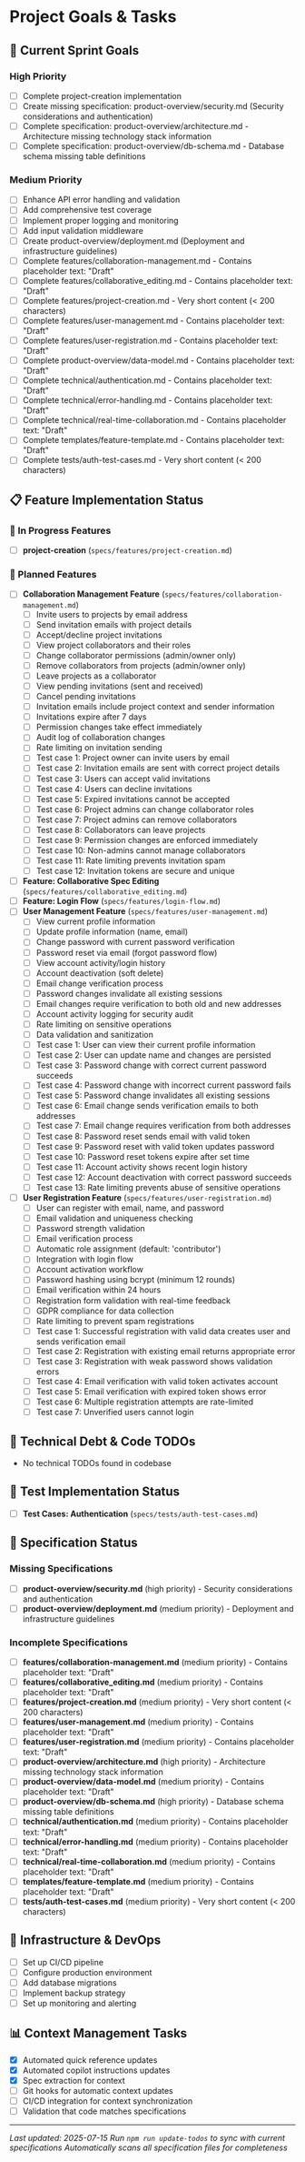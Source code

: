 # Project Goals & Tasks

## 🎯 Current Sprint Goals

### High Priority
- [ ] Complete project-creation implementation
- [ ] Create missing specification: product-overview/security.md (Security considerations and authentication)
- [ ] Complete specification: product-overview/architecture.md - Architecture missing technology stack information
- [ ] Complete specification: product-overview/db-schema.md - Database schema missing table definitions

### Medium Priority
- [ ] Enhance API error handling and validation
- [ ] Add comprehensive test coverage
- [ ] Implement proper logging and monitoring
- [ ] Add input validation middleware
- [ ] Create product-overview/deployment.md (Deployment and infrastructure guidelines)
- [ ] Complete features/collaboration-management.md - Contains placeholder text: "Draft"
- [ ] Complete features/collaborative_editing.md - Contains placeholder text: "Draft"
- [ ] Complete features/project-creation.md - Very short content (< 200 characters)
- [ ] Complete features/user-management.md - Contains placeholder text: "Draft"
- [ ] Complete features/user-registration.md - Contains placeholder text: "Draft"
- [ ] Complete product-overview/data-model.md - Contains placeholder text: "Draft"
- [ ] Complete technical/authentication.md - Contains placeholder text: "Draft"
- [ ] Complete technical/error-handling.md - Contains placeholder text: "Draft"
- [ ] Complete technical/real-time-collaboration.md - Contains placeholder text: "Draft"
- [ ] Complete templates/feature-template.md - Contains placeholder text: "Draft"
- [ ] Complete tests/auth-test-cases.md - Very short content (< 200 characters)

## 📋 Feature Implementation Status

### 🚧 In Progress Features
- [ ] **project-creation** (`specs/features/project-creation.md`)

### 📝 Planned Features
- [ ] **Collaboration Management Feature** (`specs/features/collaboration-management.md`)
  - [ ] Invite users to projects by email address
  - [ ] Send invitation emails with project details
  - [ ] Accept/decline project invitations
  - [ ] View project collaborators and their roles
  - [ ] Change collaborator permissions (admin/owner only)
  - [ ] Remove collaborators from projects (admin/owner only)
  - [ ] Leave projects as a collaborator
  - [ ] View pending invitations (sent and received)
  - [ ] Cancel pending invitations
  - [ ] Invitation emails include project context and sender information
  - [ ] Invitations expire after 7 days
  - [ ] Permission changes take effect immediately
  - [ ] Audit log of collaboration changes
  - [ ] Rate limiting on invitation sending
  - [ ] Test case 1: Project owner can invite users by email
  - [ ] Test case 2: Invitation emails are sent with correct project details
  - [ ] Test case 3: Users can accept valid invitations
  - [ ] Test case 4: Users can decline invitations
  - [ ] Test case 5: Expired invitations cannot be accepted
  - [ ] Test case 6: Project admins can change collaborator roles
  - [ ] Test case 7: Project admins can remove collaborators
  - [ ] Test case 8: Collaborators can leave projects
  - [ ] Test case 9: Permission changes are enforced immediately
  - [ ] Test case 10: Non-admins cannot manage collaborators
  - [ ] Test case 11: Rate limiting prevents invitation spam
  - [ ] Test case 12: Invitation tokens are secure and unique
- [ ] **Feature: Collaborative Spec Editing** (`specs/features/collaborative_editing.md`)
- [ ] **Feature: Login Flow** (`specs/features/login-flow.md`)
- [ ] **User Management Feature** (`specs/features/user-management.md`)
  - [ ] View current profile information
  - [ ] Update profile information (name, email)
  - [ ] Change password with current password verification
  - [ ] Password reset via email (forgot password flow)
  - [ ] View account activity/login history
  - [ ] Account deactivation (soft delete)
  - [ ] Email change verification process
  - [ ] Password changes invalidate all existing sessions
  - [ ] Email changes require verification to both old and new addresses
  - [ ] Account activity logging for security audit
  - [ ] Rate limiting on sensitive operations
  - [ ] Data validation and sanitization
  - [ ] Test case 1: User can view their current profile information
  - [ ] Test case 2: User can update name and changes are persisted
  - [ ] Test case 3: Password change with correct current password succeeds
  - [ ] Test case 4: Password change with incorrect current password fails
  - [ ] Test case 5: Password change invalidates all existing sessions
  - [ ] Test case 6: Email change sends verification emails to both addresses
  - [ ] Test case 7: Email change requires verification from both addresses
  - [ ] Test case 8: Password reset sends email with valid token
  - [ ] Test case 9: Password reset with valid token updates password
  - [ ] Test case 10: Password reset tokens expire after set time
  - [ ] Test case 11: Account activity shows recent login history
  - [ ] Test case 12: Account deactivation with correct password succeeds
  - [ ] Test case 13: Rate limiting prevents abuse of sensitive operations
- [ ] **User Registration Feature** (`specs/features/user-registration.md`)
  - [ ] User can register with email, name, and password
  - [ ] Email validation and uniqueness checking
  - [ ] Password strength validation
  - [ ] Email verification process
  - [ ] Automatic role assignment (default: 'contributor')
  - [ ] Integration with login flow
  - [ ] Account activation workflow
  - [ ] Password hashing using bcrypt (minimum 12 rounds)
  - [ ] Email verification within 24 hours
  - [ ] Registration form validation with real-time feedback
  - [ ] GDPR compliance for data collection
  - [ ] Rate limiting to prevent spam registrations
  - [ ] Test case 1: Successful registration with valid data creates user and sends verification email
  - [ ] Test case 2: Registration with existing email returns appropriate error
  - [ ] Test case 3: Registration with weak password shows validation errors
  - [ ] Test case 4: Email verification with valid token activates account
  - [ ] Test case 5: Email verification with expired token shows error
  - [ ] Test case 6: Multiple registration attempts are rate-limited
  - [ ] Test case 7: Unverified users cannot login

## 🔧 Technical Debt & Code TODOs

- No technical TODOs found in codebase

## 🧪 Test Implementation Status

- [ ] **Test Cases: Authentication** (`specs/tests/auth-test-cases.md`)

## 📖 Specification Status


### Missing Specifications
- [ ] **product-overview/security.md** (high priority) - Security considerations and authentication
- [ ] **product-overview/deployment.md** (medium priority) - Deployment and infrastructure guidelines
### Incomplete Specifications
- [ ] **features/collaboration-management.md** (medium priority) - Contains placeholder text: "Draft"
- [ ] **features/collaborative_editing.md** (medium priority) - Contains placeholder text: "Draft"
- [ ] **features/project-creation.md** (medium priority) - Very short content (< 200 characters)
- [ ] **features/user-management.md** (medium priority) - Contains placeholder text: "Draft"
- [ ] **features/user-registration.md** (medium priority) - Contains placeholder text: "Draft"
- [ ] **product-overview/architecture.md** (high priority) - Architecture missing technology stack information
- [ ] **product-overview/data-model.md** (medium priority) - Contains placeholder text: "Draft"
- [ ] **product-overview/db-schema.md** (high priority) - Database schema missing table definitions
- [ ] **technical/authentication.md** (medium priority) - Contains placeholder text: "Draft"
- [ ] **technical/error-handling.md** (medium priority) - Contains placeholder text: "Draft"
- [ ] **technical/real-time-collaboration.md** (medium priority) - Contains placeholder text: "Draft"
- [ ] **templates/feature-template.md** (medium priority) - Contains placeholder text: "Draft"
- [ ] **tests/auth-test-cases.md** (medium priority) - Very short content (< 200 characters)

## 🚀 Infrastructure & DevOps

- [ ] Set up CI/CD pipeline
- [ ] Configure production environment
- [ ] Add database migrations
- [ ] Implement backup strategy
- [ ] Set up monitoring and alerting

## 📊 Context Management Tasks

- [x] Automated quick reference updates
- [x] Automated copilot instructions updates
- [x] Spec extraction for context
- [ ] Git hooks for automatic context updates
- [ ] CI/CD integration for context synchronization
- [ ] Validation that code matches specifications

---

*Last updated: 2025-07-15*
*Run `npm run update-todos` to sync with current specifications*
*Automatically scans all specification files for completeness*
